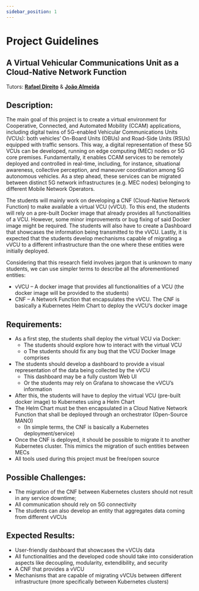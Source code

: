 ```yaml
---
sidebar_position: 1
---
```


# Project Guidelines

## A Virtual Vehicular Communications Unit as a Cloud-Native Network Function

Tutors: [**Rafael Direito**](https://www.it.pt/Members/Index/35471) & [**João Almeida**](https://www.it.pt/Members/Index/17453)

## Description:

The main goal of this project is to create a virtual environment for Cooperative, Connected, and Automated Mobility (CCAM) applications, including digital twins of 5G-enabled Vehicular Communications Units (VCUs): both vehicles’ On-Board Units (OBUs) and Road-Side Units (RSUs) equipped with traffic sensors. This way, a digital representation of these 5G VCUs can be developed, running on edge computing (MEC) nodes or 5G core premises. Fundamentally, it enables CCAM services to be remotely deployed and controlled in real-time, including, for instance, situational awareness, collective perception, and maneuver coordination among 5G autonomous vehicles. As a step ahead, these services can be migrated between distinct 5G network infrastructures (e.g. MEC nodes) belonging to different Mobile Network Operators.

The students will mainly work on developing a CNF (Cloud-Native Network Function) to make available a virtual VCU (vVCU). To this end, the students will rely on a pre-built Docker image that already provides all functionalities of a VCU. However, some minor improvements or bug fixing of said Docker image might be required. The students will also have to create a Dashboard that showcases the information being transmitted to the vVCU. Lastly, it is expected that the students develop mechanisms capable of migrating a vVCU to a different infrastructure than the one where these entities were initially deployed.

Considering that this research field involves jargon that is unknown to many students, we can use simpler terms to describe all the aforementioned entities:

- vVCU – A docker image that provides all functionalities of a VCU (the docker image will be provided to the students)
- CNF – A Network Function that encapsulates the vVCU. The CNF is basically a Kubernetes Helm Chart to deploy the vVCU’s docker image

## Requirements:

- As a first step, the students shall deploy the virtual VCU via Docker:
  - The students should explore how to interact with the virtual VCU
  - o The students should fix any bug that the VCU Docker Image comprises
- The students should develop a dashboard to provide a visual representation of the data being collected by the vVCU
  - This dashboard may be a fully custom Web UI
  - Or the students may rely on Grafana to showcase the vVCU’s information
- After this, the students will have to deploy the virtual VCU (pre-built docker image) to Kubernetes using a Helm Chart
- The Helm Chart must be then encapsulated in a Cloud Native Network Function that shall be deployed through an orchestrator (Open-Source MANO)
  - (In simple terms, the CNF is basically a Kubernetes deployment/service)
- Once the CNF is deployed, it should be possible to migrate it to another Kubernetes cluster. This mimics the migration of such entities between MECs
- All tools used during this project must be free/open source

## Possible Challenges:

- The migration of the CNF between Kubernetes clusters should not result in any service downtime;
- All communication should rely on 5G connectivity
- The students can also develop an entity that aggregates data coming from different vVCUs

## Expected Results:

- User-friendly dashboard that showcases the vVCUs data
- All functionalities and the developed code should take into consideration aspects like decoupling, modularity, extendibility, and security
- A CNF that provides a vVCU
- Mechanisms that are capable of migrating vVCUs between different infrastructure (more specifically between Kubernetes clusters)